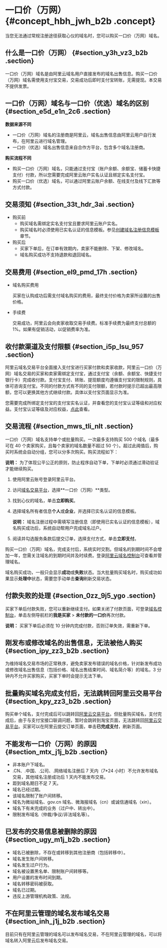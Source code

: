 # 一口价（万网） {#concept_hbh_jwh_b2b .concept}

当您无法通过常规注册途径获取心仪的域名时，您可以购买一口价（万网）域名。

## 什么是一口价（万网） {#section_y3h_vz3_b2b .section}

一口价（万网）域名是由阿里云域名用户直接发布的域名出售信息。购买一口价（万网）域名需使用支付宝交易，交易成功后即时支付宝转账，无需提现。本交易不提供发票。

## 一口价（万网）域名与一口价（优选）域名的区别 {#section_e5d_e1n_2c6 .section}

 **数据来源不同** 

-   一口价（万网）域名的注册商是阿里云，域名出售信息由阿里云用户自行发布，在阿里云进行域名管理。
-   一口价（优选）域名出售信息来自合作方平台，包含多个域名注册商。

 **购买流程不同** 

-   购买一口价（万网）域名，只能通过支付宝（账户余额、余额宝、储蓄卡快捷支付）付款，所以您需要完成阿里云账户实名认证且绑定实名支付宝。
-   购买一口价（优选）域名，可以通过阿里云账户余额、在线支付及线下汇款等方式付款。

## 交易须知 {#section_33t_hdr_3ai .section}

-   购买前
    -   购买域名需绑定实名支付宝且要求阿里云账户实名。
    -   购买域名时必须使用已实名认证的信息模板。参见[创建域名注册信息模板](../../../../cn.zh-CN/域名管理/创建域名注册信息模板.md#)章节。
-   购买后
    -   买家下单后，在订单有效期内，卖家不能删除、下架、修改域名。
    -   域名购买成功不支持退款和退回域名。

## 交易费用 {#section_el9_pmd_17h .section}

-   域名购买费用

    买家在认购成功后需支付域名购买的费用，最终支付价格为卖家所设置的出售价格。

-   手续费

    交易成功，阿里云会向卖家收取交易手续费。标准手续费为最终支付总额的 1%。如果有促销活动，以促销费率为准。


## 收付款渠道及支付限额 {#section_i5p_lsu_957 .section}

阿里云域名交易平台全面接入支付宝进行买家付款和卖家收款，阿里云一口价（万网）域名交易的买家和卖家需绑定支付宝，通过支付宝（余额、余额宝、快捷支付银行卡）完成收付款。支付宝支付、转账、提现额度均遵循支付宝的限制规则，具体可咨询支付宝。不同的付款方式有不同的支付限额，若付款时提示已超出最高限额，您可以更换其他方式继续付款。具体以支付宝页面显示为准。

您需要完成所绑定支付宝的支付宝实名认证，并查看您的支付宝认证等级和对应权益。支付宝认证等级及对应权益，[点此](cn.zh-CN/常见问题/安全合规类问题/如何查看支付宝的认证等级及对应权益？.md#)查看。

## 交易流程 {#section_mws_tli_nlt .section}

一口价（万网）域名支持单个或批量购买。一次最多支持购买 500 个域名（最多可在 40 个卖家购买，且每个卖家的域名数量不超过 50 个）。超过此阈值后，购买时系统会自动分组，您可以分多次购买。购买流程如下：

**说明：** 为了体现公平公正的原则，防止程序自动下单，下单时必须通过滑动验证才能继续购买。

1.  使用阿里云账号登录阿里云平台。
2.  访问[域名交易平台](https://mi.aliyun.com/)，选择**一口价（万网）**类型。
3.  找到心仪的域名，单击**立即购买**。
4.  选择域名所有者信息**个人**或**企业**，并选择已实名认证的信息模板。

    **说明：** 域名注册过程中需填写注册信息（即使用已实名认证的信息模板），域名购买成功后，系统自动帮用户完成域名过户。

5.  阅读并勾选服务条款后提交订单，选择支付方式，单击**立即支付**。

购买一口价（万网）域名，完成支付后，系统实时交割。但域名的到期时间不会增加一年，您需关注域名的到期时间并及时续费。登录[阿里云域名控制台](https://netcn.console.aliyun.com/core/domain/list)可查看并管理域名。

域名购买成功，一般只会显示**成功**或**失败**状态。当大批量购买域名时，购买成功如果显示**处理中**状态，需要您手动单击**查询**刷新交易状态。

## 付款失败的处理 {#section_0zz_9j5_ygo .section}

买家下单后付款失败，您可以重新继续支付。如果关闭了付款页面，可登录[域名控制台](https://netcn.console.aliyun.com/core/domain/list)，单击左侧导航栏的**我是买家** \> **未付款的一口价**再次付款。

**说明：** 买家下单后必须在 10 分钟内完成付款，否则订单失效，需重新下单。

## 刚发布或修改域名的出售信息，无法被他人购买 {#section_ipy_zz3_b2b .section}

为维持域名交易市场的正常秩序，避免卖家发布错误的域名价格，针对新发布成功或修改域名出售信息（包括价格、域名出售结束时间、域名简介等）的域名，3 分钟内不允许买家购买，买家下单时会提示无法下单。

## 批量购买域名完成支付后，无法跳转回阿里云交易平台 {#section_kpy_zz3_b2b .section}

购买单个域名，支付完成后可以跳转回[阿里云交易平台](https://mi.aliyun.com/)。但批量购买域名，支付完成后，由于与支付宝接口联调问题，暂时会跳转到淘宝页面，无法跳转回[阿里云交易平台](https://mi.aliyun.com/)。买家可以在阿里云提交订单页面，单击**已完成支付**，刷新页面。

## 不能发布一口价（万网）的原因 {#section_mtx_j1j_b2b .section}

-   非本账户下域名。
-   .CN、.中国、.公司、.网络域名注册后 7 天内（7\*24 小时）不允许发布域名交易，其他域名注册成功后 1 天内不能发布交易。
-   距到域名期日不足 7 天。
-   域名已经过期。
-   该域名限制了账户间转移。
-   域名为微站域名、gov.cn 域名、微海报域名（cn）或诚信通域名（xin）。
-   域名下有未完成的业务（过户中、转出中）。
-   限制发布域名（仲裁/争议/非法域名等）。

## 已发布的交易信息被删除的原因 {#section_ugy_m1j_b2b .section}

-   域名已被删除，不存在或转移到其他注册商（包括转移中）。
-   域名发生账户间转移。
-   域名发生过户行为。
-   域名被设置黑名单、限制账户间转移等。
-   用户设置的发布时间到期。
-   域名转移密码被获取。
-   域名已过期。
-   违反上游管理机构政策、法规。

## 不在阿里云管理的域名发布域名交易 {#section_inh_j1j_b2b .section}

目前只有在阿里云管理的域名可以发布域名交易，不在阿里云管理的域名，可以将域名转入阿里云后发布域名交易。

